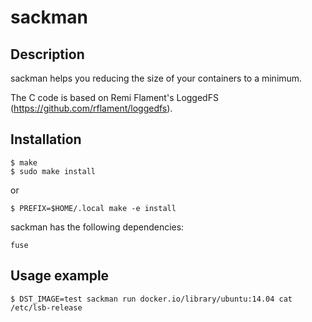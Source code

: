 # sackman

## Description

sackman helps you reducing the size of your containers to a minimum.

The C code is based on Remi Flament's LoggedFS (https://github.com/rflament/loggedfs).

## Installation

    $ make
    $ sudo make install
or

    $ PREFIX=$HOME/.local make -e install

sackman has the following dependencies:

    fuse

## Usage example

    $ DST_IMAGE=test sackman run docker.io/library/ubuntu:14.04 cat /etc/lsb-release

